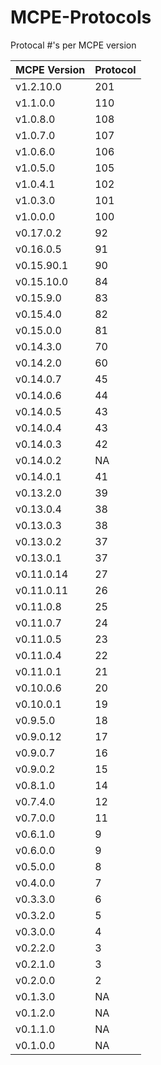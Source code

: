 
# MCPE-Protocols
Protocal #'s per MCPE version


| MCPE Version  | Protocol |
| ------------- | ------------- |
| v1.2.10.0 | 201 |
| v1.1.0.0 | 110 |
| v1.0.8.0 | 108 |
| v1.0.7.0 | 107 |
| v1.0.6.0 | 106|
| v1.0.5.0 | 105|
|  v1.0.4.1  |  102  |
|  v1.0.3.0  |  101  |
|  v1.0.0.0  |  100  |
|  v0.17.0.2  | 92  |
|  v0.16.0.5  | 91  |
|  v0.15.90.1  |  90  |
|  v0.15.10.0  | 84  |
|  v0.15.9.0  |  83  |
|  v0.15.4.0  |  82  |
|  v0.15.0.0  |  81  |
|  v0.14.3.0  |  70  |
|  v0.14.2.0  |  60  |
|  v0.14.0.7  |  45  |
|  v0.14.0.6  |  44  |
|  v0.14.0.5  |  43  |
|  v0.14.0.4  |  43  |
|  v0.14.0.3  |  42  |
|  v0.14.0.2  |   NA   |
|  v0.14.0.1  |  41  |
|  v0.13.2.0  |  39  |
|  v0.13.0.4  |  38  |
|  v0.13.0.3  |  38  |
|  v0.13.0.2  |  37  |
|  v0.13.0.1  |  37  |
|  v0.11.0.14  |  27  |
|  v0.11.0.11  |  26  |
|  v0.11.0.8  |  25  |
|  v0.11.0.7  |  24  |
|  v0.11.0.5  |  23  |
|  v0.11.0.4  |  22  |
|  v0.11.0.1  |  21  |
|  v0.10.0.6  |  20  |
|  v0.10.0.1  |  19  |
|  v0.9.5.0  |  18  |
|  v0.9.0.12  |  17  |
|  v0.9.0.7  |  16  |
|  v0.9.0.2  |  15  |
|  v0.8.1.0  |  14  |
|  v0.7.4.0  |  12  |
|  v0.7.0.0  |  11  |
|  v0.6.1.0  |  9  |
|  v0.6.0.0  |  9  |
|  v0.5.0.0  |  8  |
|  v0.4.0.0  |  7  |
|  v0.3.3.0  |  6  |
|  v0.3.2.0  |  5  |
|  v0.3.0.0  |  4  |
|  v0.2.2.0  |  3  |
|  v0.2.1.0  |  3  |
|  v0.2.0.0  |  2  |
|  v0.1.3.0  |  NA  |
|  v0.1.2.0  |  NA  |
|  v0.1.1.0  |  NA  |
|  v0.1.0.0  |  NA  |
